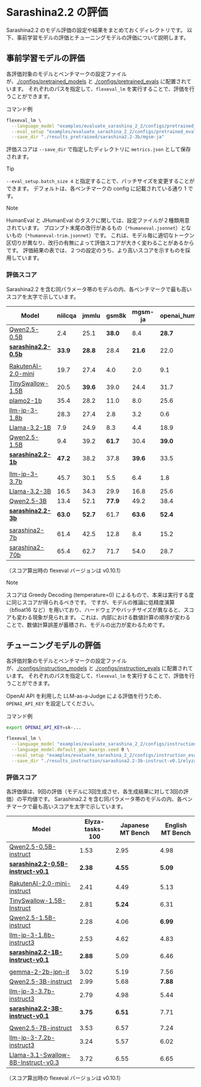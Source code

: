 # Sarashina2.2 の評価

Sarashina2.2 のモデル評価の設定や結果をまとめておくディレクトリです。
以下、事前学習モデルの評価とチューニングモデルの評価について説明します。

## 事前学習モデルの評価

各評価対象のモデルとベンチマークの設定ファイルが、[./configs/pretrained_models](./configs/pretrained_models) と [./configs/pretrained_evals](./configs/pretrained_evals) に配置されています。
それぞれのパスを指定して、`flexeval_lm` を実行することで、評価を行うことができます。

コマンド例

```bash
flexeval_lm \
  --language_model "examples/evaluate_sarashina_2_2/configs/pretrained_models/sarashina2.2-3b.jsonnet" \
  --eval_setup "examples/evaluate_sarashina_2_2/configs/pretrained_evals/mgsm-ja.jsonnet" \
  --save_dir "./results_pretrained/sarashina2.2-3b/mgsm-ja"
```

評価スコアは `--save_dir` で指定したディレクトリに `metrics.json` として保存されます。

> [!TIP]
> `--eval_setup.batch_size 4` と指定することで、バッチサイズを変更することができます。
> デフォルトは、各ベンチマークの config に記載されている通り 1 です。

> [!Note]
> HumanEval と JHumanEval のタスクに関しては、設定ファイルが２種類用意されています。
> プロンプト末尾の改行があるもの（`*humaneval.jsonnet`）とないもの（`*humaneval-trim.jsonnet`）です。
> これは、モデル毎に適切なトークン区切りが異なり、改行の有無によって評価スコアが大きく変わることがあるからです。
> 評価結果の表では、２つの設定のうち、より高いスコアを示すものを採用しています。

### 評価スコア

Sarashina2.2 を含む同パラメータ帯のモデルの内、各ベンチマークで最も高いスコアを太字で示しています。

| Model                                                                      | niilcqa     | jmmlu       | gsm8k       | mgsm-ja     | openai_humaneval | jhumaneval  |
|----------------------------------------------------------------------------|-------------|-------------|-------------|-------------|------------------|-------------|
| [Qwen2.5-0.5B](https://huggingface.co/Qwen/Qwen2.5-0.5B)                   | 2.4         | 25.1        | **38.0**        | 8.4         | **28.7**             | **20.1**        |
| **[sarashina2.2-0.5b](https://huggingface.co/sbintuitions/sarashina2.2-0.5b)** | **33.9**    | **28.8**        | 28.4        | **21.6**        | 22.0             | 15.2        |
|                                                                            |             |             |             |             |                  |             |
| [RakutenAI-2.0-mini](https://huggingface.co/Rakuten/RakutenAI-2.0-mini)    | 19.7        | 27.4        | 4.0         | 2.0         | 9.1              | 7.3         |
| [TinySwallow-1.5B](https://huggingface.co/SakanaAI/TinySwallow-1.5B)       | 20.5        | **39.6**        | 39.0        | 24.4        | 31.7             | 26.2        |
| [plamo2-1b](https://huggingface.co/pfnet/plamo-2-1b)                       | 35.4        | 28.2        | 11.0        | 8.0         | 25.6             | 18.9        |
| [llm-jp-3-1.8b](https://huggingface.co/llm-jp/llm-jp-3-1.8b)               | 28.3        | 27.4        | 2.8         | 3.2         | 0.6              | 0.0         |
| [Llama-3.2-1B](https://huggingface.co/meta-llama/Llama-3.2-1B)             | 7.9         | 24.9        | 8.3         | 4.4         | 18.9             | 15.2        |
| [Qwen2.5-1.5B](https://huggingface.co/Qwen/Qwen2.5-1.5B)                   | 9.4         | 39.2        | **61.7**        | 30.4        | **39.0**             | **31.1**        |
| **[sarashina2.2-1b](https://huggingface.co/sbintuitions/sarashina2.2-1b)**     | **47.2**    | 38.2        | 37.8        | **39.6**        | 33.5             | 20.7        |
|                                                                            |             |             |             |             |                  |             |
| [llm-jp-3-3.7b](https://huggingface.co/llm-jp/llm-jp-3-3.7b)               | 45.7        | 30.1        | 5.5         | 6.4         | 1.8              | 0.0         |
| [Llama-3.2-3B](https://huggingface.co/meta-llama/Llama-3.2-3B)             | 16.5        | 34.3        | 29.9        | 16.8        | 25.6             | 23.8        |
| [Qwen2.5-3B](https://huggingface.co/Qwen/Qwen2.5-3B)                       | 13.4        | 52.1        | **77.9**        | 49.2        | 38.4             | **42.7**        |
| **[sarashina2.2-3b](https://huggingface.co/sbintuitions/sarashina2.2-3b)**   | **63.0**    | **52.7**        | 61.7        | **63.6**        | **52.4**             | 39.0        |
|                                                                            |             |             |             |             |                  |             |
| [sarashina2-7b](https://huggingface.co/sbintuitions/sarashina2-7b)         | 61.4        | 42.5        | 12.8        | 8.4         | 15.2             | 12.8        |
| [sarashina2-70b](https://huggingface.co/sbintuitions/sarashina2-70b)       | 65.4        | 62.7        | 71.7        | 54.0        | 28.7             | 22.0        |

（スコア算出時の flexeval バージョンは v0.10.1）

> [!Note]
> スコアは Greedy Decoding (temperature=0) によるもので、本来は実行する度に同じスコアが得られるべきです。
> ですが、モデルの推論に低精度演算（bfloat16 など）を用いており、ハードウェアやバッチサイズが異なると、スコアも変わる現象が見られます。
> これは、内部における数値計算の順序が変わることで、数値計算誤差が蓄積され、モデルの出力が変わるためです。


## チューニングモデルの評価

各評価対象のモデルとベンチマークの設定ファイルが、[./configs/instruction_models](./configs/instruction_models) と [./configs/instruction_evals](./configs/instruction_evals) に配置されています。
それぞれのパスを指定して、`flexeval_lm` を実行することで、評価を行うことができます。

OpenAI API を利用した LLM-as-a-Judge による評価を行うため、`OPENAI_API_KEY` を設定してください。

コマンド例

```bash
export OPENAI_API_KEY=sk-...

flexeval_lm \
  --language_model "examples/evaluate_sarashina_2_2/configs/instruction_models/sarashina2.2-3b-instruct-v0.1.jsonnet" \
  --language_model.default_gen_kwargs.seed 0 \
  --eval_setup "examples/evaluate_sarashina_2_2/configs/instruction_evals/elyza_tasks_100.jsonnet" \
  --save_dir "./results_instruction/sarashina2.2-3b-instruct-v0.1/elyza_tasks_100"
```

### 評価スコア

各評価値は、9回の評価（モデルに3回生成させ、各生成結果に対して3回の評価）の平均値です。
Sarashina2.2 を含む同パラメータ帯のモデルの内、各ベンチマークで最も高いスコアを太字で示しています。

| Model                                                                                                         | Elyza-tasks-100 | Japanese MT Bench | English MT Bench  |
|---------------------------------------------------------------------------------------------------------------|-----------------|-------------------|-------------------|
| [Qwen2.5-0.5B-instruct](https://huggingface.co/Qwen/Qwen2.5-0.5B-Instruct)                                    | 1.53            | 2.95              | 4.98              |
| **[sarashina2.2-0.5B-instruct-v0.1](https://huggingface.co/sbintuitions/sarashina2.2-0.5b-instruct-v0.1)**    | **2.38**        | **4.55**          | **5.09**          |
|                                                                                                               |                 |                   |                   |
| [RakutenAI-2.0-mini-instruct](https://huggingface.co/Rakuten/RakutenAI-2.0-mini-instruct)                     | 2.41            | 4.49              | 5.13              |
| [TinySwallow-1.5B-Instruct](https://huggingface.co/SakanaAI/TinySwallow-1.5B-Instruct)                        | 2.81            | **5.24**          | 6.31              |
| [Qwen2.5-1.5B-instruct](https://huggingface.co/Qwen/Qwen2.5-1.5B-Instruct)                                    | 2.28            | 4.06              | **6.99**          |
| [llm-jp-3-1.8b-instruct3](https://huggingface.co/llm-jp/llm-jp-3-1.8b-instruct3)                              | 2.53            | 4.62              | 4.83              |
| **[sarashina2.2-1B-instruct-v0.1](https://huggingface.co/sbintuitions/sarashina2.2-1b-instruct-v0.1)**        | **2.88**        | 5.09              | 6.46              |
|                                                                                                               |                 |                   |                   |
| [gemma-2-2b-jpn-it](https://huggingface.co/google/gemma-2-2b-jpn-it)                                          | 3.02            | 5.19              | 7.56              |
| [Qwen2.5-3B-instruct](https://huggingface.co/Qwen/Qwen2.5-3B-Instruct)                                        | 2.99            | 5.68              | **7.88**          |
| [llm-jp-3-3.7b-instruct3](https://huggingface.co/llm-jp/llm-jp-3-3.7b-instruct3)                              | 2.79            | 4.98              | 5.44              |
| **[sarashina2.2-3B-instruct-v0.1](https://huggingface.co/sbintuitions/sarashina2.2-3b-instruct-v0.1)**        | **3.75**        | **6.51**          | 7.71              |
|                                                                                                               |                 |                   |                   |
| [Qwen2.5-7B-instruct](https://huggingface.co/Qwen/Qwen2.5-7B-Instruct)                                        | 3.53            | 6.57              | 7.24              |
| [llm-jp-3-7.2b-instruct3](https://huggingface.co/llm-jp/llm-jp-3-7.2b-instruct3)                              | 3.24            | 5.57              | 6.02              |
| [Llama-3.1-Swallow-8B-Instruct-v0.3](https://huggingface.co/tokyotech-llm/Llama-3.1-Swallow-8B-Instruct-v0.3) | 3.72            | 6.55              | 6.65              |

（スコア算出時の flexeval バージョンは v0.10.1）
